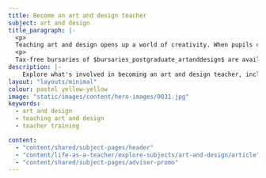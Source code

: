 ```yaml
---
title: Become an art and design teacher
subject: art and design
title_paragraph: |-
  <p>
  Teaching art and design opens up a world of creativity. When pupils create, they learn to take risks, embrace mistakes, and persevere to bring their ideas to life.</p>
  <p>
  Tax-free bursaries of $bursaries_postgraduate_artanddesign$ are available for eligible trainee art and design teachers.</p>
description: |-
    Explore what's involved in becoming an art and design teacher, including what you'll be teaching and what funding is available to help you train.
layout: "layouts/minimal"
colour: pastel yellow-yellow
image: "static/images/content/hero-images/0031.jpg"
keywords:
  - art and design
  - teaching art and design
  - teacher training

content:
  - "content/shared/subject-pages/header"
  - "content/life-as-a-teacher/explore-subjects/art-and-design/article"
  - "content/shared/subject-pages/adviser-promo"
---
```

